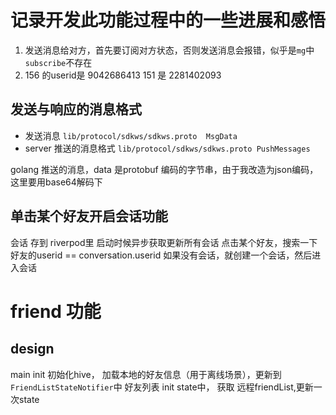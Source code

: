 # 记录开发此功能过程中的一些进展和感悟

1. 发送消息给对方，首先要订阅对方状态，否则发送消息会报错，似乎是`mg`中`subscribe`不存在
2. 156 的userid是 9042686413   151 是 2281402093

## 发送与响应的消息格式
* 发送消息   `lib/protocol/sdkws/sdkws.proto  MsgData`
* server 推送的消息格式  `lib/protocol/sdkws/sdkws.proto PushMessages`

golang 推送的消息，data 是protobuf 编码的字节串，由于我改造为json编码， 这里要用base64解码下


## 单击某个好友开启会话功能
会话 存到 riverpod里
启动时候异步获取更新所有会话
点击某个好友，搜索一下好友的userid == conversation.userid  如果没有会话，就创建一个会话，然后进入会话

# friend 功能
## design

main init 初始化hive， 加载本地的好友信息（用于离线场景），更新到`FriendListStateNotifier`中
好友列表 init state中， 获取 远程friendList,更新一次state
